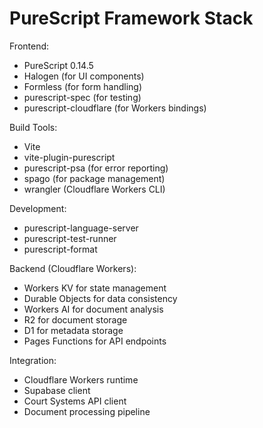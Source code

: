 # PureScript Framework Stack

Frontend:
- PureScript 0.14.5
- Halogen (for UI components)
- Formless (for form handling)
- purescript-spec (for testing)
- purescript-cloudflare (for Workers bindings)

Build Tools:
- Vite
- vite-plugin-purescript
- purescript-psa (for error reporting)
- spago (for package management)
- wrangler (Cloudflare Workers CLI)

Development:
- purescript-language-server
- purescript-test-runner
- purescript-format

Backend (Cloudflare Workers):
- Workers KV for state management
- Durable Objects for data consistency 
- Workers AI for document analysis
- R2 for document storage
- D1 for metadata storage
- Pages Functions for API endpoints

Integration:
- Cloudflare Workers runtime
- Supabase client 
- Court Systems API client
- Document processing pipeline